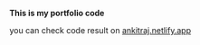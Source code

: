 <b>This is my portfolio code</b><br>

<p>you can check code result on <a href="https://ankitraj.netlify.app">ankitraj.netlify.app</a></p>